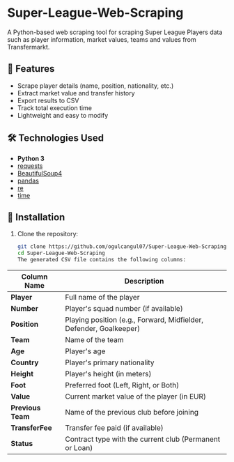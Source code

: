 # Super-League-Web-Scraping

A Python-based web scraping tool for scraping Super League Players data such as player information, market values, teams and values from Transfermarkt.

## 📌 Features
- Scrape player details (name, position, nationality, etc.)
- Extract market value and transfer history
- Export results to CSV
- Track total execution time
- Lightweight and easy to modify

## 🛠️ Technologies Used
- **Python 3**
- [requests](https://docs.python-requests.org/)
- [BeautifulSoup4](https://www.crummy.com/software/BeautifulSoup/bs4/doc/)
- [pandas](https://pandas.pydata.org/)
- [re](https://docs.python.org/3/library/re.html)
- [time](https://docs.python.org/3/library/time.html)

## 🚀 Installation
1. Clone the repository:
   ```bash
   git clone https://github.com/ogulcangul07/Super-League-Web-Scraping.git
   cd Super-League-Web-Scraping
   The generated CSV file contains the following columns:

| Column Name         | Description |
|---------------------|-------------|
| **Player**          | Full name of the player |
| **Number**          | Player's squad number (if available) |
| **Position**        | Playing position (e.g., Forward, Midfielder, Defender, Goalkeeper) |
| **Team**            | Name of the team |
| **Age**             | Player's age |
| **Country**         | Player's primary nationality |
| **Height**          | Player's height (in meters) |
| **Foot**            | Preferred foot (Left, Right, or Both) |
| **Value**           | Current market value of the player (in EUR) |
| **Previous Team**   | Name of the previous club before joining |
| **TransferFee**     | Transfer fee paid (if available) |
| **Status**          | Contract type with the current club (Permanent or Loan) |
